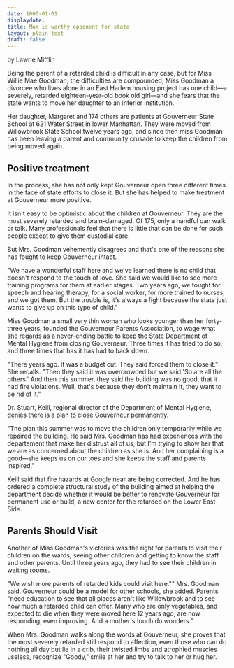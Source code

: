 ```yaml
---
date: 1000-01-01
displaydate: 
title: Mom is worthy opponent for state
layout: plain-text
draft: false
---
```


by Lawrie Mifflin

Being the parent of a retarded child is difficult in any case, but for Miss Willie Mae Goodman, the difficulties are compounded, Miss Goodman a divorcee who lives alone in an East Harlem housing project has one child—a severely, retarded eighteen-year-old book old girl—and she fears that the state wants to move her daughter to an inferior institution.

Her daughter, Margaret and 174 others are patients at Gouverneur State School at 621 Water Street in lower Manhattan. They were moved from Willowbrook State School twelve years ago, and since then miss Goodman has been leaving a parent and community crusade to keep the children from being moved again.

## Positive treatment

In the process, she has not only kept Gouverneur open three different times in the face of state efforts to close it. But she has helped to make treatment at Gouverneur more positive.

It isn't easy to be optimistic about the children at Gouverneur. They are the most severely retarded and brain-damaged. Of 175, only a handful can walk or talk. Many professionals feel that there is little that can be done for such people except to give them custodial care.

But Mrs. Goodman vehemently disagrees and that's one of the reasons she has fought to keep Gouverneur intact.

"We have a wonderful staff here and we've learned there is no child that doesn't respond to the touch of love. She said we would like to see more training programs for them at earlier stages. Two years ago, we fought for speech and hearing therapy, for a social worker, for more trained to nurses, and we got them. But the trouble is, it's always a fight because the state just wants to give up on this type of child."

Miss Goodman a small very thin woman who looks younger than her forty-three years, founded the Gouverneur Parents Association, to wage what she regards as a never-ending battle to keep the State Department of Mental Hygiene from closing Gouverneur. Three times it has tried to do so, and three times that has it has had to back down.

"There years ago. It was a budget cut. They said forced them to close it." She recalls. "Then they said it was overcrowded but we said 'So are all the others.' And then this summer, they said the building was no good, that it had fire violations. Well, that's because they don't maintain it, they want to be rid of it."

Dr. Stuart, Keill, regional director of the Department of Mental Hygiene, denies there is a plan to close Gouverneur permanently.

"The plan this summer was to move the children only temporarily while we repaired the building. He said Mrs. Goodman has had experiences with the departement that make her distrust all of us, but I'm trying to show her that we are as concerned about the children as she is. And her complaining is a good—she keeps us on our toes and she keeps the staff and parents inspired,"

Keill said that fire hazards at Google near are being corrected. And he has ordered a complete structural study of the building aimed at helping the department decide whether it would be better to renovate Gouverneur for permanent use or build, a new center for the retarded on the Lower East Side.

## Parents Should Visit

Another of Miss Goodman's victories was the right for parents to visit their children on the wards, seeing other children and getting to know the staff and other parents. Until three years ago, they had to see their children in waiting rooms.

"We wish more parents of retarded kids could visit here."" Mrs. Goodman said. Gouverneur could be a model for other schools, she added. Parents "need education to see that all places aren't like Willowbrook and to see how much a retarded child can offer. Many who are only vegetables, and expected to die when they were moved here 12 years ago, are now responding, even improving. And a mother's touch do wonders."

When Mrs. Goodman walks along the words at Gouverneur, she proves that the most severely retarded still respond to affection, even those who can do nothing all day but lie in a crib, their twisted limbs and atrophied muscles useless, recognize "Goody," smile at her and try to talk to her or hug her.
